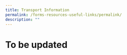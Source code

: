 ```yaml
---
title: Transport Information
permalink: /forms-resources-useful-links/permalink/
description: ""
---
```

To be updated
============